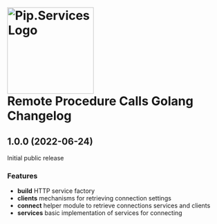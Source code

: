 # <img src="https://uploads-ssl.webflow.com/5ea5d3315186cf5ec60c3ee4/5edf1c94ce4c859f2b188094_logo.svg" alt="Pip.Services Logo" width="200"> <br/> Remote Procedure Calls Golang Changelog

## <a name="1.0.0"></a> 1.0.0 (2022-06-24) 

Initial public release

### Features

* **build** HTTP service factory
* **clients** mechanisms for retrieving connection settings
* **connect** helper module to retrieve connections services and clients
* **services** basic implementation of services for connecting

